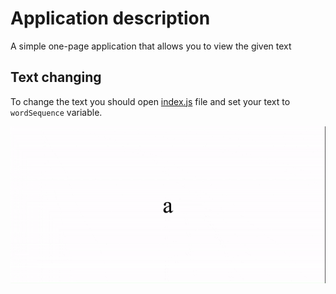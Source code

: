 # Application description

A simple one-page application that allows you to view the given text

## Text changing
To change the text you should open [index.js](https://github.com/vsushko/text-viewer/blob/master/js/index.js) file and set your text to `wordSequence` variable.


![](https://github.com/vsushko/text-viewer/blob/master/imgs/text-viewer.gif)
